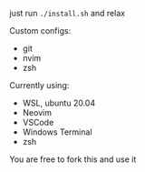 just run `./install.sh` and relax

Custom configs:
* git
* nvim
* zsh

Currently using:
* WSL, ubuntu 20.04
* Neovim
* VSCode
* Windows Terminal
* zsh

You are free to fork this and use it
